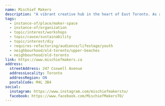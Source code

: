 ```yaml
---
name: Mischief Makers
description: "A vibrant creative hub in the heart of East Toronto. As a sanctuary for the curious and creative, Mischief Makers is dedicated to reimagining the way we think about sustainability and design through the art of upcycling. The makerspace offers programs for kids and adults with an emphasis on sustainable making, including after-school clubs, summer camps, workshops, and event space."
tags:
  - instance-of/place/maker-space
  - instance-of/organization
  - topic/interest/workshops
  - topic/cause/sustainability
  - topic/interest/diy
  - requires-refactoring/audience/lifestage/youth
  - neighbourhood/old-toronto/upper-beaches
  - neighbourhood/old-toronto
link: https://www.mischiefmakers.ca
address:
  streetAddress: 247 Coxwell Avenue
  addressLocality: Toronto
  addressRegion: ON
  postalCode: M4L 3B4
social:
  instagram: https://www.instagram.com/mischiefmakersto/
  facebook: https://www.facebook.com/MischiefMakersTO/
---
```

